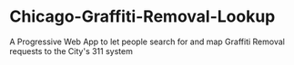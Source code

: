 # Chicago-Graffiti-Removal-Lookup

 A Progressive Web App to let people search for and map Graffiti Removal requests to the City's 311 system
